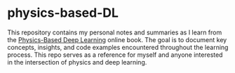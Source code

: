 # physics-based-DL

This repository contains my personal notes and summaries as I learn from the [Physics-Based Deep Learning](https://physicsbaseddeeplearning.org/intro.html) online book. The goal is to document key concepts, insights, and code examples encountered throughout the learning process. This repo serves as a reference for myself and anyone interested in the intersection of physics and deep learning.
